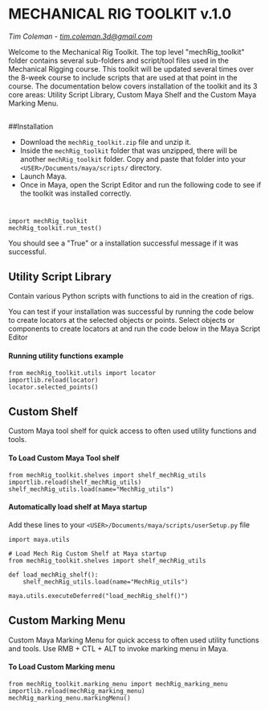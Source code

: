 # MECHANICAL RIG TOOLKIT v.1.0
*Tim Coleman - tim.coleman.3d@gmail.com*

Welcome to the Mechanical Rig Toolkit.  The top level "mechRig_toolkit" folder contains several sub-folders and script/tool files used in the Mechanical Rigging course.  This toolkit will be updated several times over the 8-week course to include scripts that are used at that point in the course.  The documentation below covers installation of the toolkit and its 3 core areas:  Utility Script Library, Custom Maya Shelf and the Custom Maya Marking Menu.


##
##Installation
- Download the `mechRig_toolkit.zip` file and unzip it.  
- Inside the `mechRig_toolkit` folder that was unzipped, there will be another `mechRig_toolkit` folder.  Copy and paste that folder into your `<USER>/Documents/maya/scripts/` directory.   
- Launch Maya. 
- Once in Maya, open the Script Editor and run the following code to see if the toolkit was installed correctly.
#

    import mechRig_toolkit
    mechRig_toolkit.run_test()
You should see a "True" or a installation successful message if it was successful.

##
## Utility Script Library
Contain various Python scripts with functions to aid in the creation of rigs.

You can test if your installation was successful by running the code below to create locators at the selected objects or points.  Select objects or components to create locators at and run the code below in the Maya Script Editor
#### Running utility functions example
    from mechRig_toolkit.utils import locator
    importlib.reload(locator)
    locator.selected_points()


##
## Custom Shelf
Custom Maya tool shelf for quick access to often used utility functions and tools.
#### To Load Custom Maya Tool shelf
    from mechRig_toolkit.shelves import shelf_mechRig_utils
    importlib.reload(shelf_mechRig_utils)
    shelf_mechRig_utils.load(name="MechRig_utils")


#### Automatically load shelf at Maya startup
Add these lines to your `<USER>/Documents/maya/scripts/userSetup.py` file

    import maya.utils
    
    # Load Mech Rig Custom Shelf at Maya startup
    from mechRig_toolkit.shelves import shelf_mechRig_utils
    
    def load_mechRig_shelf():
    	shelf_mechRig_utils.load(name="MechRig_utils")
    	
    maya.utils.executeDeferred("load_mechRig_shelf()")


##
## Custom Marking Menu
Custom Maya Marking Menu for quick access to often used utility functions and tools.  Use RMB + CTL + ALT to invoke marking menu in Maya.
#### To Load Custom Marking menu
    from mechRig_toolkit.marking_menu import mechRig_marking_menu
    importlib.reload(mechRig_marking_menu)
    mechRig_marking_menu.markingMenu()
##



